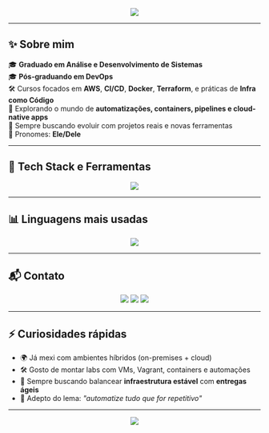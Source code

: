 

<p align="center">
  <img src="https://capsule-render.vercel.app/api?type=rect&color=0:2D2D2D,100:4E92D4&height=120&section=header&text=%F0%9F%8C%9F+Bem-vindo%20ao%20meu%20GitHub+%F0%9F%8C%9F&fontSize=40&fontColor=fff&fontAlignY=40&animation=twinkling" />
</p>

---

## ✨ Sobre mim

🎓 **Graduado em Análise e Desenvolvimento de Sistemas**  
🎓 **Pós-graduando em DevOps**  
🛠️ Cursos focados em **AWS**, **CI/CD**, **Docker**, **Terraform**, e práticas de **Infra como Código**  
📌 Explorando o mundo de **automatizações, containers, pipelines e cloud-native apps**  
🎯 Sempre buscando evoluir com projetos reais e novas ferramentas  
🧔 Pronomes: **Ele/Dele**

---

## 🚀 Tech Stack e Ferramentas

<div align="center">
  <img src="https://skillicons.dev/icons?i=aws,docker,terraform,bash,linux,git,github,python,html,css,powershell,vscode" />
</div>

---

## 📊 Linguagens mais usadas

<div align="center">
  <img src="https://github-readme-stats.vercel.app/api/top-langs/?username=valnasio&layout=compact&theme=gradient&hide_border=true&langs_count=6&bg_color=00000000" />
</div>

---

## 📬 Contato

<div align="center">
  <a href="mailto:rafael.valnasio.santos@gmail.com"><img src="https://img.shields.io/badge/Gmail-D14836?style=for-the-badge&logo=gmail&logoColor=white"/></a>
  <a href="https://www.linkedin.com/in/valnasio/"><img src="https://img.shields.io/badge/LinkedIn-0A66C2?style=for-the-badge&logo=linkedin&logoColor=white"/></a>
  <a href="https://www.instagram.com/rafael.valnasio2"><img src="https://img.shields.io/badge/Instagram-E1306C?style=for-the-badge&logo=instagram&logoColor=white"/></a>
</div>

---

## ⚡ Curiosidades rápidas

- 🌍 Já mexi com ambientes híbridos (on-premises + cloud)
- 🛠️ Gosto de montar labs com VMs, Vagrant, containers e automações
- 🎯 Sempre buscando balancear **infraestrutura estável** com **entregas ágeis**
- 🧩 Adepto do lema: *"automatize tudo que for repetitivo"*

---

<p align="center">
  <img src="https://capsule-render.vercel.app/api?type=waving&color=0:0EA5E9,100:22C55E&height=100&section=footer"/>
</p>
